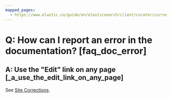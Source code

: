 ```yaml
---
mapped_pages:
  - https://www.elastic.co/guide/en/elasticsearch/client/curator/current/faq_doc_error.html
---
```


# Q: How can I report an error in the documentation? [faq_doc_error]

## A: Use the "Edit" link on any page [_a_use_the_edit_link_on_any_page]

See [Site Corrections](/reference/site-corrections.md).


